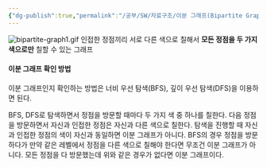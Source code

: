 ```yaml
---
{"dg-publish":true,"permalink":"/공부/SW/자료구조/이분 그래프(Bipartite Graph)/","dgPassFrontmatter":true}
---
```


![bipartite-graph1.gif](/img/user/%EC%B2%A8%EB%B6%80%ED%8C%8C%EC%9D%BC/bipartite-graph1.gif)
인접한 정점끼리 서로 다른 색으로 칠해서 **모든 정점을 두 가지 색으로만** 칠할 수 있는 그래프

#### 이분 그래프 확인 방법
이분 그래프인지 확인하는 방법은 너비 우선 탐색(BFS), 깊이 우선 탐색(DFS)을 이용하면 된다.

BFS, DFS로 탐색하면서 정점을 방문할 때마다 두 가지 색 중 하나를 칠한다.
다음 정점을 방문하면서 자신과 인접한 정점은 자신과 다른 색으로 칠한다.
탐색을 진행할 때 자신과 인접한 정점의 색이 자신과 동일하면 이분 그래프가 아니다.
BFS의 경우 정점을 방문하다가 만약 같은 레벨에서 정점을 다른 색으로 칠해야 한다면 무조건 이분 그래프가 아니다.
모든 정점을 다 방문했는데 위와 같은 경우가 없다면 이분 그래프이다.
   
